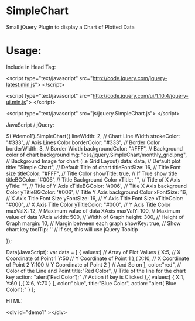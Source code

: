 SimpleChart
========

Small jQuery Plugin to display a Chart of Plotted Data


Usage:
======

Include in Head Tag:

&lt;script type="text/javascript" src="http://code.jquery.com/jquery-latest.min.js"&gt; &lt;/script&gt;

&lt;script type="text/javascript" src="http://code.jquery.com/ui/1.10.4/jquery-ui.min.js"&gt; &lt;/script&gt;

&lt;script type="text/javascript" src="js/jquery.SimpleChart.js"&gt; &lt;/script&gt;


JavaScript / jQuery:

$('#demo1').SimpleChart({
	lineWidth: 2,				// Chart Line Width
	strokeColor: "#333",		// Axis Lines Color
	borderColor: "#333",		// Border Color
	borderWidth: 3,				// Border Width
	backgroundColor: "#FFF",	// Background color of chart
	backgroundImg: "css/jquery.SimpleChart/monthly_grid.png", // Background Image for chart (i.e Grid Layout)
	data: data,					// Default plot
	title: "Simple Chart",		// Default Title of chart
	titleFontSize: 16,			// Title Font size
	titleColor: "#FFF",			// Title Color
	showTitle: true,			// If True show title
	titleBGColor: '#006',		// Title Background Color
	xTitle: "",					// Title of X Axis
	yTitle: "",					// Title of Y Axis
	xTitleBGColor: '#006',		// Title X Axis background Color
	yTitleBGColor: '#006',		// Title Y Axis background Color
	xFontSize: 16,				// X Axis Title Font Size
	yFontSize: 16, 				// Y Axis Title Font Size
	xTitleColor: "#000",		// X Axis Title Color
	yTitleColor: "#000",		// Y Axis Title Color
	maxValX: 12,				// Maximum value of data XAxis
	maxValY: 100,				// Maximum value of data YAxis
	width: 500,					// Width of Graph
	height: 300,				// Height of Graph
	margin: 10,					// Margin between each graph
	showKey: true,				// Show chart key
	toolTip: ''					// If set, this will use jQuery Tooltip

});

Data(JavaScript):
var data = [
	{
		values:[						// Array of Plot Values
			{
				X:5,					// X Coordinate of Point 1
				Y:50					// Y Coordinate of Point 1
			},{
				X:10,					// X Coordinate of Point 2
				Y:100					// Y Coordinate of Point 2
			}							// And So on
		],
		color:"red",					// Color of the Line and Point
		title:"Red Color",				// Title of the line for the chart key
		action: "alert('Red Color');"	// Action if key is Clicked
	},{
		values:[
			{
				X:1,
				Y:60
			},{
				X:6,
				Y:70
			}
		],
		color:"blue",
		title:"Blue Color",
		action: "alert('Blue Color');"
	}
];


HTML:

&lt;div id="demo1" &gt;&lt;/div&gt; 
